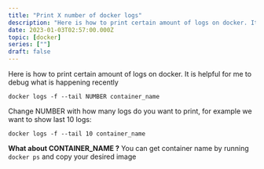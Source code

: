 ```yaml
---
title: "Print X number of docker logs"
description: "Here is how to print certain amount of logs on docker. It is helpful for me to debug what is happening recently"
date: 2023-01-03T02:57:00.000Z
topic: [docker]
series: [""]
draft: false
---
```

Here is how to print certain amount of logs on docker. It is helpful for me to debug what is happening recently

```
docker logs -f --tail NUMBER container_name
```

Change NUMBER with how many logs do you want to print, for example we want to show last 10 logs: 


```
docker logs -f --tail 10 container_name
```

**What about CONTAINER_NAME ?**
You can get container name by running `docker ps` and copy your desired image
